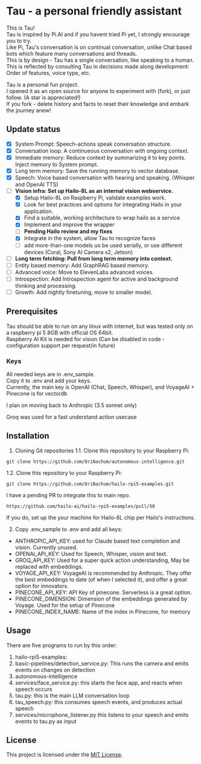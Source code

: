 # Tau - a personal friendly assistant

This is Tau!  
Tau is inspired by Pi.AI and if you havent tried Pi yet, I strongly encourage you to try.  
Like Pi, Tau's conversation is on continual conversation, unlike Chat based bots which feature many conversations and threads.  
This is by design - Tau has a single conversation, like speaking to a human.  
This is reflected by consulting Tau in decisions made along development: Order of features, voice type, etc.

Tau is a personal fun project.  
I opened it as an open source for anyone to experiment with (fork), or just follow. (A star is appreciated!)  
If you fork - delete history and facts to reset their knowledge and embark the journey anew!  

## Update status

- [x] System Prompt: Speech-actions speak conversation structure.
- [x] Conversation loop: A continueous conversation with ongoing context.
- [x] Immediate memory: Reduce context by summarizing it to key points. Inject memory to System prompt.
- [x] Long term memory: Save the running memory to vector database.
- [x] Speech: Voice based conversation with hearing and speaking. (Whisper and OpenAI TTS)
- [ ] **Vision infra: Set up Hailo-8L as an internal vision webservice.**
  - [x] Setup Hailo-8L on Raspberry Pi, validate examples work.
  - [x] Look for best practices and options for integrating Hailo in your application.
  - [x] Find a suitable, working architecture to wrap hailo as a service
  - [x] Implement and improve the wrapper
  - [ ] **Pending Hailo review and my
fixes**
  - [x] Integrate in the system, allow Tau to recognize faces
  - [ ] add more-than-one models uo be used serially, or use different devices (Coral, Sony AI Camera x2, Jetson)
- [ ] **Long term fetching: Pull from long term memory into context.**
- [ ] Entity based memory: Add GraphRAG based memory.
- [ ] Advanced voice: Move to ElevenLabs advanced voices.
- [ ] Introspection: Add Introspection agent for active and background thinking and processing.
- [ ] Growth: Add nightly finetuning, move to smaller model.

## Prerequisites

Tau should be able to run on any linux with internet, but was tested only on a raspberry pi 5 8GB with official OS 64bit.  
Raspberry AI Kit is needed for vision (Can be disabled in code - configuration support per request/in future) 

### Keys
All needed keys are in .env_sample.  
Copy it to .env and add your keys.  
Currently, the main key is OpenAI (Chat, Speech, Whisper), and VoyageAI + Pinecone is for vectordb

I plan on moving back to Anthropic (3.5 sonnet only)

Groq was used for a fast understand action usecase

## Installation

1. Cloning Git repositories
1.1. Clone this repository to your Raspberry Pi:

```
git clone https://github.com/OriNachum/autonomous-intelligence.git
```

1.2. Clone this repository to your Raspberry Pi:
```
git clone https://github.com/OriNachum/hailo-rpi5-examples.git
```
I have a pending PR to integrate this to main repo.
```
https://github.com/hailo-ai/hailo-rpi5-examples/pull/50
```
If you do, set up the your machine for Hailo-8L chip per Hailo's instructions.


2. Copy .env_sample to .env and add all keys:
- ANTHROPIC_API_KEY: used for Claude based text completion and vision. Currently unused.
- OPENAI_API_KEY: Used for Speech, Whisper, vision and text.
- GROQ_API_KEY: Used for a super quick action understanding, May be replaced with embeddings.
- VOYAGE_API_KEY: VoyageAI is recommended by Anthropic. They offer the best embeddings to date (of when I selected it), and offer a great option for innovators.
- PINECONE_API_KEY: API Key of pinecone. Serverless is a great option.
- PINECONE_DIMENSION: Dimension of the embeddings generated by Voyage. Used for the setup of Pinecone
- PINECONE_INDEX_NAME: Name of the index in Pinecone, for memory

## Usage

There are five programs to run by this order:
1. hailo-rpi5-examples:
  1. basic-pipelines/detection_service.py: This runs the camera and emits events on changes on detection 
2. autonomous-intelligence
  1. services/face_service.py: this starts the face app, and reacts when speech occurs
  2. tau.py: this is the main LLM conversation loop
  3. tau_speech.py: this consumes speech events, and produces actual speech
  4. services/microphone_listener.py this listens to your speech and emits events to tau.py as input



## License

This project is licensed under the [MIT License](LICENSE).
